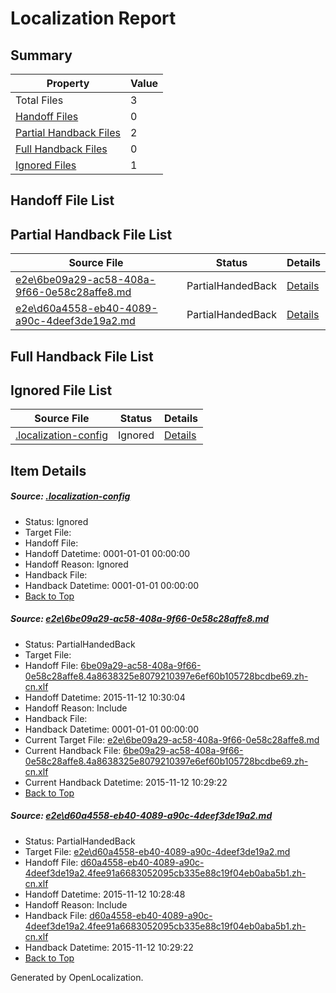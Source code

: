 # <a name='report-top'></a> Localization Report

## Summary
 Property | Value 
 -------- | ----- 
 Total Files | 3
[ Handoff Files ](#handoff-list)| 0
[ Partial Handback Files ](#partial-handback-list)| 2
[ Full Handback Files ](#full-handback-list)| 0
[ Ignored Files ](#ignored-list)| 1

## <a name='handoff-list'></a> Handoff File List

## <a name='partial-handback-list'></a> Partial Handback File List
 Source File | Status | Details 
 ----------- | ------ | ------- 
 [e2e\6be09a29-ac58-408a-9f66-0e58c28affe8.md](https://github.com/OpenLocalizationTest/oltest/blob/015b0bbc49577a3e0e09e3cefe739afeff8f550a/e2e/6be09a29-ac58-408a-9f66-0e58c28affe8.md) | PartialHandedBack | [Details](#1bec6cb51f824c312949976fd30a2a9dea1851751)
 [e2e\d60a4558-eb40-4089-a90c-4deef3de19a2.md](https://github.com/OpenLocalizationTest/oltest/blob/176780e8c152f494b4dbc06d5b8268e11300a2c7/e2e/d60a4558-eb40-4089-a90c-4deef3de19a2.md) | PartialHandedBack | [Details](#49b91821dfd06a1cbd7ee9188d1bf5f5017158a82)

## <a name='handback-list'></a> Full Handback File List

## <a name='ignored-list'></a> Ignored File List
 Source File | Status | Details 
 ----------- | ------ | ------- 
 [.localization-config](https://github.com/OpenLocalizationTest/oltest/blob/015b0bbc49577a3e0e09e3cefe739afeff8f550a/.localization-config) | Ignored | [Details](#048a0e657b81f2e30d1cbef1ba533f0de3ca11c40)

## Item Details
##### <a name='048a0e657b81f2e30d1cbef1ba533f0de3ca11c40'></a> Source: [.localization-config](https://github.com/OpenLocalizationTest/oltest/blob/015b0bbc49577a3e0e09e3cefe739afeff8f550a/.localization-config)
* Status: Ignored
* Target File: 
* Handoff File: 
* Handoff Datetime: 0001-01-01 00:00:00
* Handoff Reason: Ignored
* Handback File: 
* Handback Datetime: 0001-01-01 00:00:00
* [Back to Top](#report-top)

##### <a name='1bec6cb51f824c312949976fd30a2a9dea1851751'></a> Source: [e2e\6be09a29-ac58-408a-9f66-0e58c28affe8.md](https://github.com/OpenLocalizationTest/oltest/blob/015b0bbc49577a3e0e09e3cefe739afeff8f550a/e2e/6be09a29-ac58-408a-9f66-0e58c28affe8.md)
* Status: PartialHandedBack
* Target File: 
* Handoff File: [6be09a29-ac58-408a-9f66-0e58c28affe8.4a8638325e8079210397e6ef60b105728bcdbe69.zh-cn.xlf](https://github.com/OpenLocalizationTestOrg/olhandoff/blob/c8d726889583db69f9351146cf82bd406234b909/ol-handoff/OpenLocalizationTestOrg/oltest.zh-cn/yanz/6be09a29-ac58-408a-9f66-0e58c28affe8.4a8638325e8079210397e6ef60b105728bcdbe69.zh-cn.xlf)
* Handoff Datetime: 2015-11-12 10:30:04
* Handoff Reason: Include
* Handback File: 
* Handback Datetime: 0001-01-01 00:00:00
* Current Target File: [e2e\6be09a29-ac58-408a-9f66-0e58c28affe8.md](https://github.com/OpenLocalizationTestOrg/oltest.zh-cn/blob/cfd5ee1d17fd68e906b519beb84a44de7c2ef874/e2e/6be09a29-ac58-408a-9f66-0e58c28affe8.md)
* Current Handback File: [6be09a29-ac58-408a-9f66-0e58c28affe8.4a8638325e8079210397e6ef60b105728bcdbe69.zh-cn.xlf](https://github.com/OpenLocalizationTestOrg/olhandback/blob/bfae41f6854d2750e43e45bc981f1c1e29ca10e9/ol-handback/OpenLocalizationTestOrg/oltest.zh-cn/yanz/6be09a29-ac58-408a-9f66-0e58c28affe8.4a8638325e8079210397e6ef60b105728bcdbe69.zh-cn.xlf)
* Current Handback Datetime: 2015-11-12 10:29:22
* [Back to Top](#report-top)

##### <a name='49b91821dfd06a1cbd7ee9188d1bf5f5017158a82'></a> Source: [e2e\d60a4558-eb40-4089-a90c-4deef3de19a2.md](https://github.com/OpenLocalizationTest/oltest/blob/176780e8c152f494b4dbc06d5b8268e11300a2c7/e2e/d60a4558-eb40-4089-a90c-4deef3de19a2.md)
* Status: PartialHandedBack
* Target File: [e2e\d60a4558-eb40-4089-a90c-4deef3de19a2.md](https://github.com/OpenLocalizationTestOrg/oltest.zh-cn/blob/cfd5ee1d17fd68e906b519beb84a44de7c2ef874/e2e/d60a4558-eb40-4089-a90c-4deef3de19a2.md)
* Handoff File: [d60a4558-eb40-4089-a90c-4deef3de19a2.4fee91a6683052095cb335e88c19f04eb0aba5b1.zh-cn.xlf](https://github.com/OpenLocalizationTestOrg/olhandoff/blob/a70a84d0932970802ce71b058f362c03e3cf5a13/ol-handoff/OpenLocalizationTestOrg/oltest.zh-cn/yanz/d60a4558-eb40-4089-a90c-4deef3de19a2.4fee91a6683052095cb335e88c19f04eb0aba5b1.zh-cn.xlf)
* Handoff Datetime: 2015-11-12 10:28:48
* Handoff Reason: Include
* Handback File: [d60a4558-eb40-4089-a90c-4deef3de19a2.4fee91a6683052095cb335e88c19f04eb0aba5b1.zh-cn.xlf](https://github.com/OpenLocalizationTestOrg/olhandback/blob/bfae41f6854d2750e43e45bc981f1c1e29ca10e9/ol-handback/OpenLocalizationTestOrg/oltest.zh-cn/yanz/d60a4558-eb40-4089-a90c-4deef3de19a2.4fee91a6683052095cb335e88c19f04eb0aba5b1.zh-cn.xlf)
* Handback Datetime: 2015-11-12 10:29:22
* [Back to Top](#report-top)


Generated by OpenLocalization.
